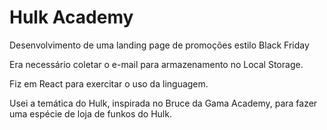 # Hulk Academy

Desenvolvimento de uma landing page de promoções estilo Black Friday

Era necessário coletar o e-mail para armazenamento no Local Storage.

Fiz em React para exercitar o uso da linguagem.

Usei a temática do Hulk, inspirada no Bruce da Gama Academy, para fazer uma espécie de loja de funkos do Hulk.